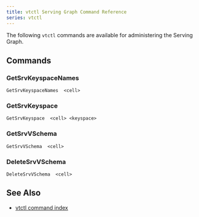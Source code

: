 ```yaml
---
title: vtctl Serving Graph Command Reference
series: vtctl
---
```


The following `vtctl` commands are available for administering the Serving Graph.

## Commands

### GetSrvKeyspaceNames

```
GetSrvKeyspaceNames  <cell>
```

### GetSrvKeyspace

```
GetSrvKeyspace  <cell> <keyspace>
```

### GetSrvVSchema

```
GetSrvVSchema  <cell>
```

### DeleteSrvVSchema

```
DeleteSrvVSchema  <cell>
```


## See Also

* [vtctl command index](../../vtctl)
